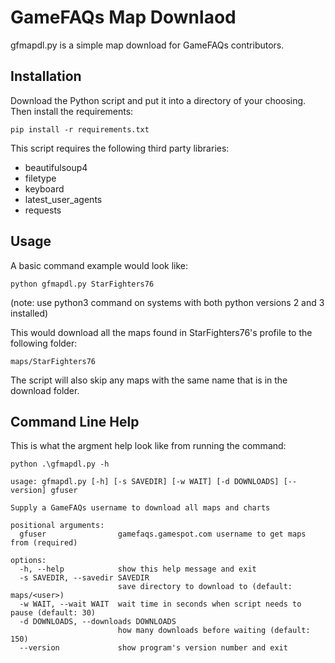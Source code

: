 # GameFAQs Map Downlaod

gfmapdl.py is a simple map download for GameFAQs contributors.

## Installation

Download the Python script and put it into a directory of your choosing. Then install the requirements:

`pip install -r requirements.txt`

This script requires the following third party libraries:
* beautifulsoup4
* filetype
* keyboard
* latest_user_agents
* requests

## Usage

A basic command example would look like:

`python gfmapdl.py StarFighters76`

(note: use python3 command on systems with both python versions 2 and 3 installed)

This would download all the maps found in StarFighters76's profile to the following folder:

`maps/StarFighters76`

The script will also skip any maps with the same name that is in the download folder.

## Command Line Help

This is what the argment help look like from running the command:

`python .\gfmapdl.py -h`

```
usage: gfmapdl.py [-h] [-s SAVEDIR] [-w WAIT] [-d DOWNLOADS] [--version] gfuser

Supply a GameFAQs username to download all maps and charts

positional arguments:
  gfuser                gamefaqs.gamespot.com username to get maps from (required)

options:
  -h, --help            show this help message and exit
  -s SAVEDIR, --savedir SAVEDIR
                        save directory to download to (default: maps/<user>)
  -w WAIT, --wait WAIT  wait time in seconds when script needs to pause (default: 30)
  -d DOWNLOADS, --downloads DOWNLOADS
                        how many downloads before waiting (default: 150)
  --version             show program's version number and exit
```
